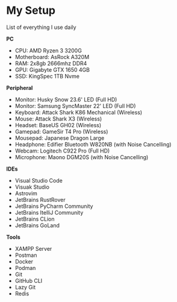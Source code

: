 # My Setup

List of everything I use daily

<b>PC</b>

  - CPU: AMD Ryzen 3 3200G
  - Motherboard: AsRock A320M
  - RAM: 2x8gb 2666mhz DDR4
  - GPU: Gigabyte GTX 1650 4GB
  - SSD: KingSpec 1TB Nvme

<b>Peripheral</b>

  - Monitor: Husky Snow 23.6' LED (Full HD)
  - Monitor: Samsung SyncMaster 22' LED (Full HD)
  - Keyboard: Attack Shark K86 Mechanical (Wireless)
  - Mouse: Attack Shark X3 (Wireless)
  - Headset: BaseUS GH02 (Wireless)
  - Gamepad: GameSir T4 Pro (Wireless)
  - Mousepad: Japanese Dragon Large
  - Headphone: Edifier Bluetooth W820NB (with Noise Cancelling)
  - Webcam: Logitech C922 Pro (Full HD)
  - Microphone: Maono DGM20S (with Noise Cancelling)

<b>IDEs</b>

  - Visual Studio Code
  - Visuak Studio
  - Astrovim
  - JetBrains RustRover
  - JetBrains PyCharm Community
  - JetBrains ItelliJ Community
  - JetBrains CLion
  - JetBrains GoLand

<b>Tools</b>

  - XAMPP Server
  - Postman
  - Docker
  - Podman
  - Git
  - GitHub CLI
  - Lazy Git
  - Redis
